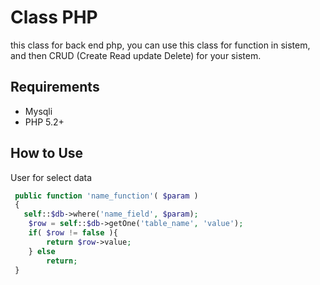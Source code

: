 Class PHP
======================

this class for back end php, you can use this class for function in sistem, and then CRUD (Create Read update Delete) for your sistem.

## Requirements

 * Mysqli
 * PHP 5.2+
 

## How to Use

 User for select data
```php
 public function 'name_function'( $param )
 {
   self::$db->where('name_field', $param);
 	$row = self::$db->getOne('table_name', 'value');
 	if( $row != false ){
 		return $row->value;
 	} else
 		return;
 }
```

  
